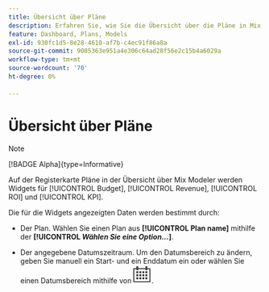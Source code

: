 ```yaml
---
title: Übersicht über Pläne
description: Erfahren Sie, wie Sie die Übersicht über die Pläne in Mix Modeler verwenden.
feature: Dashboard, Plans, Models
exl-id: 930fc1d5-8e28-4610-af7b-c4ec91f86a8a
source-git-commit: 9085363e951a4e306c64ad28f56e2c15b4a6029a
workflow-type: tm+mt
source-wordcount: '70'
ht-degree: 0%

---
```


# Übersicht über Pläne

>[!NOTE]
>
>[!BADGE Alpha]{type=Informative}


Auf der Registerkarte Pläne in der Übersicht über Mix Modeler werden Widgets für [!UICONTROL Budget], [!UICONTROL Revenue], [!UICONTROL ROI] und [!UICONTROL KPI].

Die für die Widgets angezeigten Daten werden bestimmt durch:

* Der Plan. Wählen Sie einen Plan aus **[!UICONTROL Plan name]** mithilfe der **[!UICONTROL _Wählen Sie eine Option..._]**.

* Der angegebene Datumszeitraum. Um den Datumsbereich zu ändern, geben Sie manuell ein Start- und ein Enddatum ein oder wählen Sie einen Datumsbereich mithilfe von ![Kalender](/help/assets//icons/Calendar.svg).


